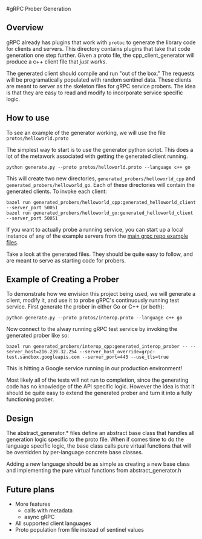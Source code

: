 #gRPC Prober Generation

## Overview

gRPC already has plugins that work with `protoc` to generate the library code 
for clients and servers. This directory contains plugins that take that code
generation one step further. Given a proto file, the cpp_client_generator will
produce a c++ client file that *just works*.

The generated client should compile and run "out of the box." The requests will
be programatically populated with random sentinel data. These clients are meant to server as the skeleton files for gRPC service probers. The idea is that they are easy to read and modify to incorporate service specific logic.

## How to use

To see an example of the generator working, we will use the file `protos/helloworld.proto`

The simplest way to start is to use the generator python script. This does a lot of the metawork associated with getting the generated client running.

```
python generate.py --proto protos/helloworld.proto --language c++ go
```

This will create two new directories, `generated_probers/helloworld_cpp` and `generated_probers/helloworld_go`. Each of these directories will contain the generated clients. To invoke each client:

```
bazel run generated_probers/helloworld_cpp:generated_helloworld_client --server_port 50051
bazel run generated_probers/helloworld_go:generated_helloworld_client --server_port 50051
```

If you want to actually probe a running service, you can start up a local instance of any of the example servers from the [main grpc repo example files](https://github.com/grpc/grpc/tree/master/examples).

Take a look at the generated files. They should be quite easy to follow, and are meant to serve as starting code for probers.

## Example of Creating a Prober

To demonstrate how we envision this project being used, we will generate a client, modify it, and use it to probe gRPC's continuously running test service. First generate the prober in either Go or C++ (or both):

```
python generate.py --proto protos/interop.proto --language c++ go
```

Now connect to the alway running gRPC test service by invoking the generated prober like so:

```
bazel run generated_probers/interop_cpp:generated_interop_prober -- --server_host=216.239.32.254 --server_host_override=grpc-test.sandbox.googleapis.com --server_port=443 --use_tls=true
```

This is hitting a Google service running in our production environment!

Most likely all of the tests will not run to completion, since the generating code has no knowledge of the API specific logic. However the idea is that it should be quite easy to extend the generated prober and turn it into a fully functioning prober.


## Design

The abstract_generator.* files define an abstract base class that handles all generation logic specific to the proto file. When if comes time to do the language specific logic, the base class calls pure virtual functions that will be overridden by per-language concrete base classes.

Adding a new language should be as simple as creating a new base class and implementing the pure virtual functions from abstract_generator.h

## Future plans

* More features
  - calls with metadata
  - async gRPC
* All supported client languages
* Proto population from file instead of sentinel values
